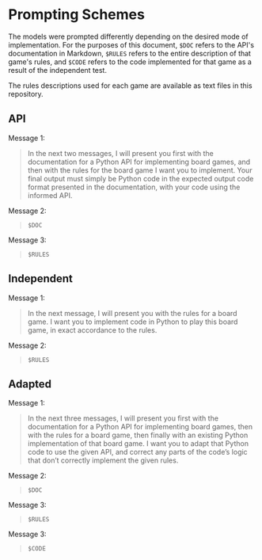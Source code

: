 # Prompting Schemes

The models were prompted differently depending on the desired mode of implementation. For the purposes of this document, `$DOC` refers to the API's documentation in Markdown, `$RULES` refers to the entire description of that game's rules, and `$CODE` refers to the code implemented for that game as a result of the independent test.

The rules descriptions used for each game are available as text files in this repository.

## API
Message 1: 
> In the next two messages, I will present you first with the documentation for a Python API for implementing board games, and then with the rules for the board game I want you to implement. Your final output must simply be Python code in the expected output code format presented in the documentation, with your code using the informed API.

Message 2:
> `$DOC`

Message 3:
> `$RULES`

## Independent
Message 1: 
> In the next message, I will present you with the rules for a board game. I want you to implement code in Python to play this board game, in exact accordance to the rules.

Message 2:
> `$RULES`

## Adapted
Message 1: 
> In the next three messages, I will present you first with the documentation for a Python API for implementing board games, then with the rules for a board game, then finally with an existing Python implementation of that board game. I want you to adapt that Python code to use the given API, and correct any parts of the code’s logic that don’t correctly implement the given rules.

Message 2:
> `$DOC`

Message 3:
> `$RULES`

Message 3:
> `$CODE`
